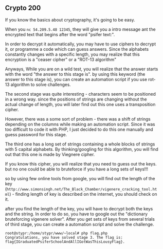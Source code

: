 ## Crypto 200

If you know the basics about cryptography, it's going to be easy.

When you `nc 54.209.5.48 12345`, they will give you a intro message ant the encrypted text that begins after the word "psifer text:".

In order to decrypt it automatically, you may have to use ciphers to decrypt it, or programme a code which can guess answers.
Since the alphabets constantly changes with a specific length, you may realize that this encryption is a "ceaser cipher" or a "ROT-13 algorithm"

Anyways, While you are on a wild test, you will realize that the answer starts with the word "the answer to this stage is".
by using this keyword (the answer to this stage is),  you can create an automation script if you use rot-13 algorithm to solve challenges.

The second stage was quite interesting - characters seem to be positioned in a wrong way.
since the positions of strings are changing without the actual change of length, you will later find out this one uses a transposition cipher.

However, there was a some sort of problem - there was a shift of strings depending on the columns while making an automation script.
Since it was too difficult to code it with PHP, I just decided to do this one manually and guess password for this stage.

The third one has a long set of strings containing a whole blocks of strings with 5 capital alphabets. 
By thinking/googling for this algorithm, you will find out that this one is made by Viegnere cipher.

If you know this cipher, you will realize that you need to guess out the keys. 
but no one could be able to bruteforce if you have a long sets of keys!!!

so by using few online tools from google, you will find out the length of the key (`http://www.simonsingh.net/The_Black_Chamber/vigenere_cracking_tool.html`) - finding length of key is described on the internet, you should check on it.

after you find the length of the key, you will have to decrypt both the keys and the string. In order to do so, you have to google out the "dictionary bruteforcing vigenere solver". After you get sets of keys from several trials of third stage, you can create a automation script and solve the challenge.


```
root@stypr:/home/stypr/www/~local# php flag.php
Congratulations, you have solved stage 3. The flag is: flag{IGraduatedPsiferSchoolAndAllIGotWasThisLousyFlag}.
```